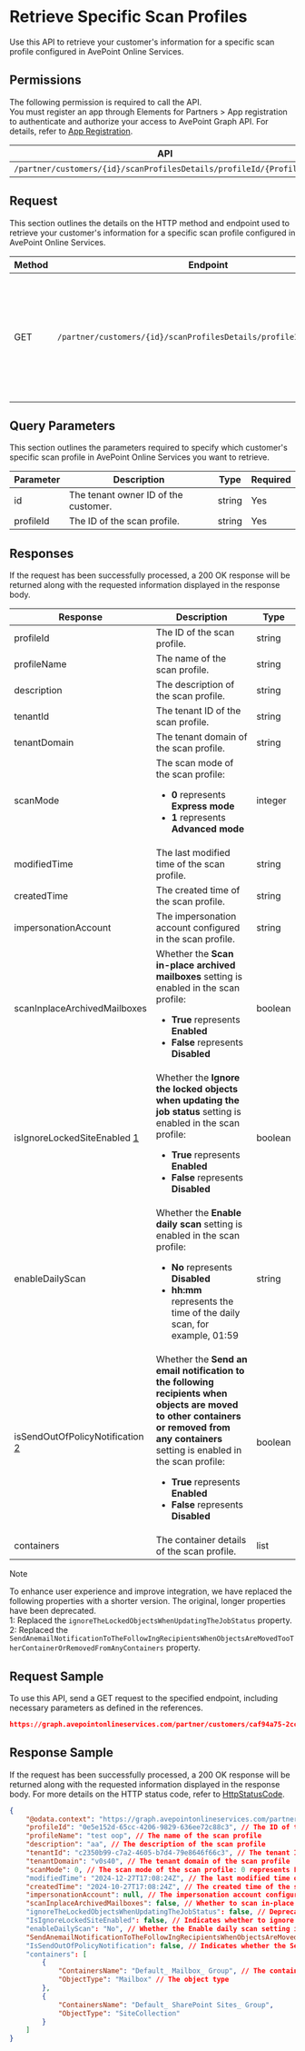 # Retrieve Specific Scan Profiles

Use this API to retrieve your customer's information for a specific scan profile configured in AvePoint Online Services.

## Permissions  

The following permission is required to call the API.  
You must register an app through Elements for Partners > App registration to authenticate and authorize your access to AvePoint Graph API. For details, refer to [App Registration](https://cdn.avepoint.com/assets/apelements-webhelp/avepoint-elements-for-partners/index.htm#!Documents/appregistration.htm).

| API | Permission  |
|-----------|--------|
| `/partner/customers/{id}/scanProfilesDetails/profileId/{ProfileId}`|partner.scanprofiles.read.all |  

## Request

This section outlines the details on the HTTP method and endpoint used to retrieve your customer's information for a specific scan profile configured in AvePoint Online Services.

| Method | Endpoint | Description |
|-----------|--------|------------|
| GET | `/partner/customers/{id}/scanProfilesDetails/profileId/{ProfileId}` | Retrieves your customer's information for a specific scan profile configured in AvePoint Online Services.|

## Query Parameters

This section outlines the parameters required to specify which customer's specific scan profile in AvePoint Online Services you want to retrieve.

| Parameter | Description | Type | Required |
| --- | --- | --- |---|
| id | The tenant owner ID of the customer. | string | Yes |
| profileId | The ID of the scan profile. | string | Yes |

## Responses

If the request has been successfully processed, a 200 OK response will be returned along with the requested information displayed in the response body.

| Response | Description | Type |
| --- | --- | --- |
| profileId | The ID of the scan profile. | string |
| profileName | The name of the scan profile. | string |
| description | The description of the scan profile. | string |
| tenantId | The tenant ID of the scan profile. | string |
| tenantDomain | The tenant domain of the scan profile. | string |
| scanMode | The scan mode of the scan profile:<br><ul><li>**0** represents **Express mode**<li>**1** represents **Advanced mode** | integer |
| modifiedTime | The last modified time of the scan profile. | string |
| createdTime | The created time of the scan profile. | string |
| impersonationAccount | The impersonation account configured in the scan profile. | string |
| scanInplaceArchivedMailboxes | Whether the **Scan in-place archived mailboxes** setting is enabled in the scan profile:<br><ul><li>**True** represents **Enabled**<li>**False** represents **Disabled** | boolean |
| isIgnoreLockedSiteEnabled [1](#footnote1) | Whether the **Ignore the locked objects when updating the job status** setting is enabled in the scan profile:<br><ul><li>**True** represents **Enabled**<li>**False** represents **Disabled** | boolean |
| enableDailyScan | Whether the **Enable daily scan** setting is enabled in the scan profile:<br><ul><li>**No** represents  **Disabled**<li>**hh:mm** represents the time of the daily scan, for example, 01:59 | string |
| isSendOutOfPolicyNotification [2](#footnote2) | Whether the **Send an email notification to the following recipients when objects are moved to other containers or removed from any containers** setting is enabled in the scan profile:<br><ul><li>**True** represents **Enabled**<li>**False** represents **Disabled** | boolean |
| containers | The container details of the scan profile. | list |

>[!NOTE]
>To enhance user experience and improve integration, we have replaced the following properties with a shorter version. The original, longer properties have been deprecated.  
><a name="footnote1">1</a>: Replaced the `ignoreTheLockedObjectsWhenUpdatingTheJobStatus` property.  
><a name="footnote2">2</a>: Replaced the `SendAnemailNotificationToTheFollowIngRecipientsWhenObjectsAreMovedTooTherContainerOrRemovedFromAnyContainers` property.

## Request Sample

To use this API, send a GET request to the specified endpoint, including necessary parameters as defined in the references.

```json
https://graph.avepointonlineservices.com/partner/customers/caf94a75-2cc6-43aa-b04b-794cb9af5ea3/scanProfilesDetails/profileId/0e5e156e-65cc-4206-9829-636ee72c88c3
```

## Response Sample

If the request has been successfully processed, a 200 OK response will be returned along with the requested information displayed in the response body. For more details on the HTTP status code, refer to [HttpStatusCode](https://learn.avepoint.com/docs/Use-AvePoint-Graph-Modern-API.html#http-status-code).

```json 
{
    "@odata.context": "https://graph.avepointonlineservices.com/partner/api/V1.1/$metadata#Portal.Api.Model.ProfileDetailInfo",
    "profileId": "0e5e152d-65cc-4206-9829-636ee72c88c3", // The ID of the scan profile
    "profileName": "test oop", // The name of the scan profile
    "description": "aa", // The description of the scan profile
    "tenantId": "c2350b99-c7a2-4605-b7d4-79e8646f66c3", // The tenant ID the scan profile
    "tenantDomain": "v0s40", // The tenant domain of the scan profile
    "scanMode": 0, // The scan mode of the scan profile: 0 represents Express mode
    "modifiedTime": "2024-12-27T17:08:24Z", // The last modified time of the scan profile
    "createdTime": "2024-10-27T17:08:24Z", // The created time of the scan profile
    "impersonationAccount": null, // The impersonation account configured in the scan profile
    "scanInplaceArchivedMailboxes": false, // Whether to scan in-place archived mailboxes configured in the scan profile: False represents Do not scan in-place archived mailbox
    "ignoreTheLockedObjectsWhenUpdatingTheJobStatus": false, // Deprecated. Indicates whether the Ignore the locked objects when updating the job status setting is enabled in the scan profile: False represents Disabled
    "IsIgnoreLockedSiteEnabled": false, // Indicates whether to ignore the locked sites in the scan profile: False represents Disabled
    "enableDailyScan": "No", // Whether the Enable daily scan setting is enabled in the scan profile
    "SendAnemailNotificationToTheFollowIngRecipientsWhenObjectsAreMovedTooTherContainerOrRemovedFromAnyContainers": false, // Deprecated. Indicates whether the Send an email notification to the following recipients when objects are moved to other containers or removed from any containers setting is enabled in the scan profile: False represents Disabled
    "IsSendOutOfPolicyNotification": false, // Indicates whether the Send an email notification to the following recipients when objects are moved to other containers or removed from any containers setting is enabled in the scan profile: False represents Disabled
    "containers": [
        {
            "ContainersName": "Default_ Mailbox_ Group", // The container name
            "ObjectType": "Mailbox" // The object type
        },
        {
            "ContainersName": "Default_ SharePoint Sites_ Group",
            "ObjectType": "SiteCollection"
        }
    ]
}